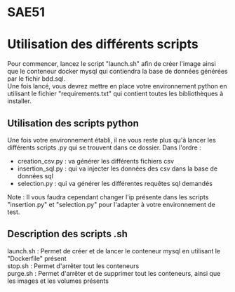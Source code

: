 # SAE51
# Utilisation des différents scripts

Pour commencer, lancez le script "launch.sh" afin de créer l'image ainsi que le conteneur docker mysql qui contiendra la base de données générées par le fichir bdd.sql.<br>
Une fois lancé, vous devrez mettre en place votre environnement python en utilisant le fichier "requirements.txt" qui contient toutes les bibliothèques à installer.

## Utilisation des scripts python
Une fois votre environnement établi, il ne vous reste plus qu'à lancer les différents scripts .py qui se trouvent dans ce dossier.
Dans l'ordre :
  - creation_csv.py : va générer les différents fichiers csv
  - insertion_sql.py : qui va injecter les données des csv dans la base de données sql
  - selection.py : qui va générer les différentes requêtes sql demandés

Note : Il vous faudra cependant changer l'ip présente dans les scripts "insertion.py" et "selection.py" pour l'adapter à votre environnement de test.


## Description des scripts .sh
launch.sh : Permet de créer et de lancer le conteneur mysql en utilisant le "Dockerfile" présent<br>
stop.sh : Permet d'arrêter tout les conteneurs <br>
purge.sh : Permet d'arrêter et de supprimer tout les conteneurs, ainsi que les images et les volumes présents
